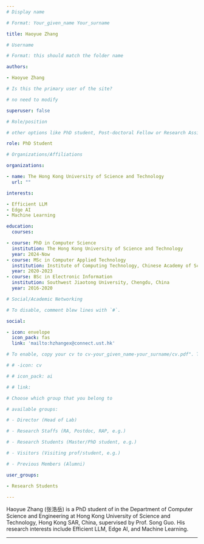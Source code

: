 ```yaml
---
# Display name

# Format: Your_given_name Your_surname

title: Haoyue Zhang

# Username

# Format: this should match the folder name

authors:

- Haoyue Zhang

# Is this the primary user of the site?

# no need to modify

superuser: false

# Role/position

# other options like PhD student, Post-doctoral Fellow or Research Assistant, e.g..

role: PhD Student

# Organizations/Affiliations

organizations:

- name: The Hong Kong University of Science and Technology
  url: ""

interests:

- Efficient LLM
- Edge AI
- Machine Learning

education:
  courses:

- course: PhD in Computer Science
  institution: The Hong Kong University of Science and Technology
  year: 2024-Now
- course: MSc in Computer Applied Technology
  institution: Institute of Computing Technology, Chinese Academy of Science, Beijing, China
  year: 2020-2023
- course: BSc in Electronic Information
  institution: Southwest Jiaotong University, Chengdu, China
  year: 2016-2020

# Social/Academic Networking

# To disable, comment blew lines with `#`.

social:

- icon: envelope
  icon_pack: fas
  link: 'mailto:hzhangex@connect.ust.hk'

# To enable, copy your cv to cv-your_given_name-your_surname/cv.pdf". To disable, comment blew lines with `#`.

# # -icon: cv

# # icon_pack: ai

# # link:

# Choose which group that you belong to

# available groups:

# - Director (Head of Lab)

# - Research Staffs (RA, Postdoc, RAP, e.g.)

# - Research Students (Master/PhD student, e.g.)

# - Visitors (Visiting prof/student, e.g.)

# - Previous Members (Alumni)

user_groups:

- Research Students

---
```


Haoyue Zhang (张浩岳) is a PhD student of in the Department of Computer Science and Engineering at Hong Kong University of Science and Technology, Hong Kong SAR, China, supervised by Prof. Song Guo. His research interests include Efficient LLM, Edge AI, and Machine Learning.

---
